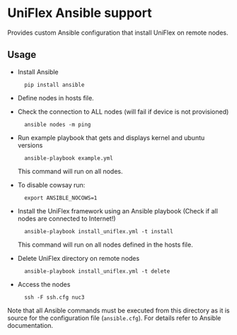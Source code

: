 UniFlex Ansible support
=======================

Provides custom Ansible configuration that install UniFlex on remote nodes.

## Usage

- Install Ansible

        pip install ansible

- Define nodes in hosts file.

- Check the connection to ALL nodes (will fail if device is not provisioned)

        ansible nodes -m ping

- Run example playbook that gets and displays kernel and ubuntu versions
    
        ansible-playbook example.yml

    This command will run on all nodes.

- To disable cowsay run:

        export ANSIBLE_NOCOWS=1

- Install the UniFlex framework using an Ansible playbook (Check if all nodes are connected to Internet!)

        ansible-playbook install_uniflex.yml -t install

    This command will run on all nodes defined in the hosts file.

- Delete UniFlex directory on remote nodes

		ansible-playbook install_uniflex.yml -t delete

- Access the nodes

        ssh -F ssh.cfg nuc3

Note that all Ansible commands must be executed from this directory as it is source for the configuration file (`ansible.cfg`). For details refer to Ansible documentation.
